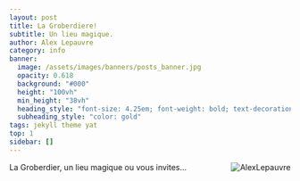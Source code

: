 ```yaml
---
layout: post
title: La Groberdiere!
subtitle: Un lieu magique.
author: Alex Lepauvre
category: info
banner:
  image: /assets/images/banners/posts_banner.jpg
  opacity: 0.618
  background: "#000"
  height: "100vh"
  min_height: "38vh"
  heading_style: "font-size: 4.25em; font-weight: bold; text-decoration: underline"
  subheading_style: "color: gold"
tags: jekyll theme yat
top: 1
sidebar: []
---
```

<img src="{{site.baseurl | prepend: site.url}}assets/images/info/LaGroberdiere.jpg" alt="AlexLepauvre" style="float: right; width: auto; height: auto;"/>
La Groberdier, un lieu magique ou vous invites...
